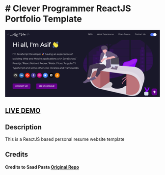 # # Clever Programmer ReactJS Portfolio Template      

![ReactJS Resume Website Template](portfolio.png?raw=true "ReactJS Resume Website Template")

## <a href="https://harishpatel.netlify.app/" target="_blank">LIVE DEMO</a>

## Description
This is a ReactJS based personal resume website template

## Credits

#### Credits to Saad Pasta <a href='https://github.com/saadpasta/developerFolio'>Original Repo</a>
